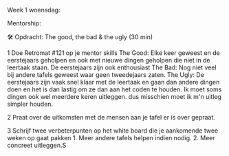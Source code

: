 Week 1 woensdag:

Mentorship: 

🛠️ Opdracht: The good, the bad & the ugly (30 min)

1 Doe Retromat #121 op je mentor skills
    The Good: Elke keer geweest en de eerstejaars geholpen en ook met nieuwe dingen geholpen die niet in de leertaak staan. De eerstejaars zijn ook enthousiast
    The Bad: Nog niet veel bij andere tafels geweest waar geen tweedejaars zaten.
    The Ugly: De eerstejaars zijn vaak snel klaar met de leertaak en gaan dan andere dingen doen en het is dan lastig om ze dan aan het coden te houden.
    Ik moet soms dingen ook wel meerdere keren uitleggen. dus misschien moet ik m'n uitleg simpler houden.

2 Praat over de uitkomsten met de mensen aan je tafel
er is over gepraat.

3 Schrijf twee verbeterpunten op het white board die je aankomende twee weken op gaat pakken
    1. Meer andere tafels helpen indien nodig.
    2. Meer concreet uitleggen.S